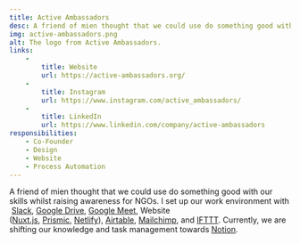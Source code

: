 ```yaml
---
title: Active Ambassadors
desc: A friend of mien thought that we could use do something good with our skills whilst raising awareness for NGOs. I set up our work environment with Slack, Google Drive, Google Meet, Website (Nuxt.js, Prismic, Netlify), Airtable, Mailchimp, and IFTTT. Currently, we are shifting our knowledge and task management towards Notion.
img: active-ambassadors.png
alt: The logo from Active Ambassadors.
links:
    -
        title: Website
        url: https://active-ambassadors.org/
    -
        title: Instagram
        url: https://www.instagram.com/active_ambassadors/
    -
        title: LinkedIn
        url: https://www.linkedin.com/company/active-ambassadors
responsibilities:
    - Co-Founder
    - Design
    - Website
    - Process Automation
---
```


A friend of mien thought that we could use do something good with our skills whilst raising awareness for NGOs. I set up our work environment with  [Slack](https://slack.com/intl/en-de/), [Google Drive](https://www.google.com/intl/en_in/drive/), [Google Meet](https://meet.google.com/), Website ([Nuxt.js](https://nuxtjs.org/), [Prismic](https://prismic.io/), [Netlify](https://www.netlify.com/)), [Airtable](https://airtable.com/), [Mailchimp](https://mailchimp.com/), and [IFTTT](https://ifttt.com/). Currently, we are shifting our knowledge and task management towards [Notion](https://www.notion.so/).
